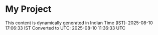 # My Project

This content is dynamically generated in Indian Time (IST): 2025-08-10 17:06:33 IST
Converted to UTC: 2025-08-10 11:36:33 UTC
